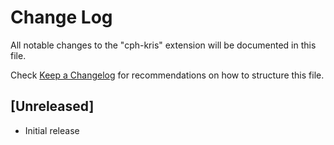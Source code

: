# Change Log

All notable changes to the "cph-kris" extension will be documented in this file.

Check [Keep a Changelog](http://keepachangelog.com/) for recommendations on how to structure this file.

## [Unreleased]

- Initial release